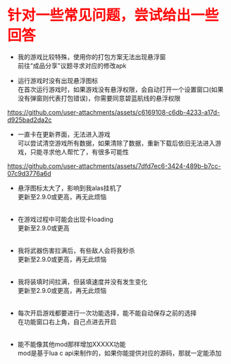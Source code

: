 ## <font color=red size=6> 针对一些常见问题，尝试给出一些回答 </font>
* 我的游戏比较特殊，使用你的打包方案无法出现悬浮窗<br>
	前往“成品分享”议题寻求对应的修改apk<br>

* 运行游戏时没有出现悬浮图标<br>
     在首次运行游戏时，如果游戏没有悬浮权限，会自动打开一个设置窗口(如果没有弹窗则代表打包错误)，你需要同意碧蓝航线的悬浮权限<br>

     
https://github.com/user-attachments/assets/c6169108-c6db-4233-a17d-d925bad2da2c




* 一直卡在更新界面，无法进入游戏<br>
    可以尝试清空游戏所有数据，如果清除了数据，重新下载后依旧无法进入游戏，只能寻求他人帮忙了，有很多可能性<br>
    

https://github.com/user-attachments/assets/7dfd7ec6-3424-489b-b7cc-07c9d3776a6d


* 悬浮图标太大了，影响到我alas挂机了<br>
	更新至2.9.0或更高，再无此烦恼<br><br>

* 在游戏过程中可能会出现卡loading<br>
	更新至2.9.0或更高<br><br>
* 我将武器伤害拉满后，有些敌人会将我秒杀<br>
	更新至2.9.0或更高，再无此烦恼<br><br>
* 我将装填时间拉满，但装填速度并没有发生变化<br>
	更新至2.9.0或更高，再无此烦恼<br><br>
* 每次开启游戏都要进行一次功能选择，能不能自动保存之前的选择<br>
  在功能窗口右上角，自己点进去开启<br><br>
* 能不能像其他mod那样增加XXXXX功能<br>
  mod是基于lua c api来制作的，如果你能提供对应的源码，那就一定能添加






